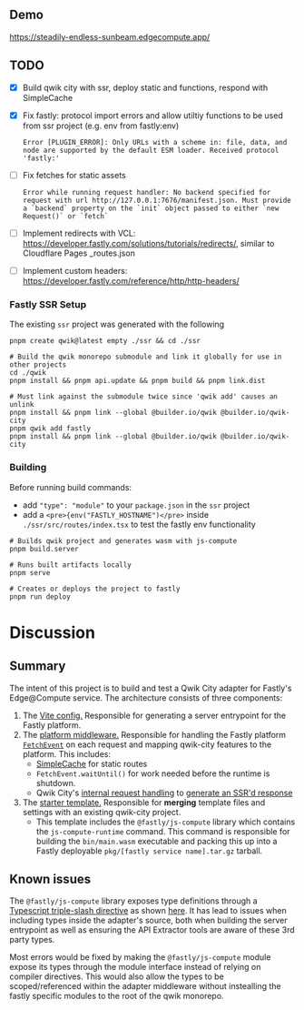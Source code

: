 ## Demo
https://steadily-endless-sunbeam.edgecompute.app/

## TODO
- [x] Build qwik city with ssr, deploy static and functions, respond with SimpleCache

- [x] Fix fastly: protocol import errors and allow utiltiy functions to be used from ssr project (e.g. env from fastly:env)
    ```
    Error [PLUGIN_ERROR]: Only URLs with a scheme in: file, data, and node are supported by the default ESM loader. Received protocol 'fastly:'
    ```

- [ ] Fix fetches for static assets
    ```
    Error while running request handler: No backend specified for request with url http://127.0.0.1:7676/manifest.json. Must provide a `backend` property on the `init` object passed to either `new Request()` or `fetch`
    ```

- [ ] Implement redirects with VCL: https://developer.fastly.com/solutions/tutorials/redirects/, similar to Cloudflare Pages _routes.json

- [ ] Implement custom headers: https://developer.fastly.com/reference/http/http-headers/

### Fastly SSR Setup
The existing `ssr` project was generated with the following
```
pnpm create qwik@latest empty ./ssr && cd ./ssr

# Build the qwik monorepo submodule and link it globally for use in other projects
cd ./qwik
pnpm install && pnpm api.update && pnpm build && pnpm link.dist

# Must link against the submodule twice since 'qwik add' causes an unlink
pnpm install && pnpm link --global @builder.io/qwik @builder.io/qwik-city
pnpm qwik add fastly
pnpm install && pnpm link --global @builder.io/qwik @builder.io/qwik-city
```

### Building
Before running build commands:
- add `"type": "module"` to your `package.json` in the `ssr` project
- add a `<pre>{env("FASTLY_HOSTNAME")</pre>` inside `./ssr/src/routes/index.tsx` to test the fastly env functionality
```
# Builds qwik project and generates wasm with js-compute
pnpm build.server

# Runs built artifacts locally
pnpm serve

# Creates or deploys the project to fastly
pnpm run deploy
```

# Discussion

## Summary
The intent of this project is to build and test a Qwik City adapter for Fastly's Edge@Compute service. The architecture consists of three components:

1. The [Vite config.](https://github.com/kalebpace/qwik/blob/kpace/fastly-adapter/packages/qwik-city/adapters/fastly/vite/index.ts) Responsible for generating a server entrypoint for the Fastly platform.
2. The [platform middleware.](https://github.com/kalebpace/qwik/blob/kpace/fastly-adapter/packages//qwik-city/middleware/fastly/index.ts) Responsible for handling the Fastly platform [`FetchEvent`](https://js-compute-reference-docs.edgecompute.app/docs/globals/FetchEvent/) on each request and mapping qwik-city features to the platform. This includes:
    - [SimpleCache](https://js-compute-reference-docs.edgecompute.app/docs/fastly:cache/SimpleCache/) for static routes
    - `FetchEvent.waitUntil()` for work needed before the runtime is shutdown.
    - Qwik City's [internal request handling](https://qwik.builder.io/api/qwik-city-middleware-request-handler/#requesthandler) to [generate an SSR'd response](https://github.com/kalebpace/qwik/blob/kpace/fastly-adapter/packages/qwik-city/middleware/fastly/index.ts#L82)
3. The [starter template.](https://github.com/kalebpace/qwik/blob/kpace/fastly-adapter/starters/adapters/fastly/) Responsible for **merging** template files and settings with an existing qwik-city project.
    - This template includes the `@fastly/js-compute` library which contains the `js-compute-runtime` command. This command is responsible for building the `bin/main.wasm` executable and packing this up into a Fastly deployable `pkg/[fastly service name].tar.gz` tarball.


## Known issues
The `@fastly/js-compute` library exposes type definitions through a [Typescript triple-slash directive](https://www.typescriptlang.org/docs/handbook/triple-slash-directives.html) as shown [here](https://js-compute-reference-docs.edgecompute.app/docs/#trying-things-out). It has lead to issues when including types inside the adapter's source, both when building the server entrypoint as well as ensuring the API Extractor tools are aware of these 3rd party types. 

Most errors would be fixed by making the `@fastly/js-compute` module expose its types through the module interface instead of relying on compiler directives. This would also allow the types to be scoped/referenced within the adapter middleware without instealling the fastly specific modules to the root of the qwik monorepo.

<!-- The below are fixed and out of date, but kept for possible refernece later -->

<!-- ### Vite/Rollup Errors
After adding the adapter to an empty qwik city project, a likely next step is to include a call to one of the Fastly runtime APIs, like `env`. These **external** functions have their signatures imported like a normal module: `import { env } from 'fastly:env'`.

- When building with this format, the following error occurs.

    **Command:** `cd ./ssr && pnpm build.server`

    **Output:**
    ```
    error during build:
    Error [PLUGIN_ERROR]: Only URLs with a scheme in: file, data, and node are supported by the default ESM loader. Received protocol 'fastly:'
        at new NodeError (node:internal/errors:405:5)
        at throwIfUnsupportedURLScheme (node:internal/modules/esm/load:131:11)
        at defaultLoad (node:internal/modules/esm/load:82:3)
        at nextLoad (node:internal/modules/esm/loader:163:28)
        at ESMLoader.load (node:internal/modules/esm/loader:603:26)
        at ESMLoader.moduleProvider (node:internal/modules/esm/loader:457:22)
        at new ModuleJob (node:internal/modules/esm/module_job:64:26)
        at #createModuleJob (node:internal/modules/esm/loader:480:17)
        at ESMLoader.getModuleJob (node:internal/modules/esm/loader:434:34)
        at async ModuleWrap.<anonymous> (node:internal/modules/esm/module_job:79:21)
    ```

The workaround, to make use of the `env()` API and supress type errors, is to add a shim in the `./ssr/fastly.d.ts` for this function and remove the import. 

 - Though, this causes symbols to be missing during runtime. 

    **Command:** `cd ./ssr && pnpm serve`

    **Output:**
    ```
    2023-10-16T01:48:48.535292Z  INFO request{id=0}: handling request GET http://127.0.0.1:7676/
    Error: (new ReferenceError("env is not defined", "<stdin>", 3227))
    ```

The second part to this workaround is to skip the vite/rollup bundling and patch the [generated entrypoint](https://github.com/kalebpace/qwik/blob/kpace/fastly-adapter/packages/qwik-city/adapters/fastly/vite/index.ts#L64). This patch includes both the types directive as well as attaching `import { env } from 'fastly:env'` to `globalThis.env = env`.

This is not an ideal setup. Hopefully, once a fix for the vite/rollup protocol errors is found, adding the directive and globalThis patches will not be needed. 

### [API Extractor](https://api-extractor.com/) Errors

- Extending from or using `FetchEvent` causes the following.

    **Command:** `cd ./qwik && pnpm build`

    **Output:**
    ```
    ❌ Error: Internal Error: Unable to follow symbol for "FetchEvent"
    ```

An initial fix is to include a `fastly.d.ts` in the qwik monorepo's [root tsconfig](https://github.com/kalebpace/qwik/blob/kpace/fastly-adapter/tsconfig.json#L156).


 -->
